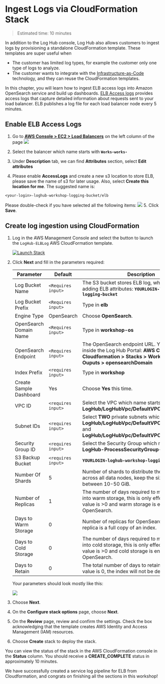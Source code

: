 # Ingest Logs via CloudFormation Stack
> Estimated time: 10 minutes

In addition to the Log Hub console, Log Hub also allows customers to ingest logs by provisioning a standalone CloudFormation template. 
These templates are super useful when

* The customer has limited log types, for example the customer only one type of logs to analyze.
* The customer wants to integrate with the [Infrastructure-as-Code][IaC] technology, and they can reuse the CloudFormation templates.

In this chapter, you will learn how to ingest ELB access logs into Amazon OpenSearch service and build up dashboards. [ELB Access logs](https://docs.aws.amazon.com/elasticloadbalancing/latest/application/load-balancer-access-logs.html) provides
access logs that capture detailed information about requests sent to your load balancer. ELB publishes a log file for each load balancer node every 5 minutes.

## Enable ELB Access Logs
1. Go to <a href="https://console.aws.amazon.com/ec2/v2/home?region=us-east-1#LoadBalancers:sort=loadBalancerName" target="_blank">**AWS Console > EC2 > Load Balancers**</a> on the left column of the page
![](../../images/workshop/edit-attribute.png)
2. Select the balancer which name starts with **`Works-works-`**

3. Under **Description** tab, we can find **Attributes** section, select **Edit attributes**

4. Please enable **AccessLogs** and create a new s3 location to store ELB, please save the name of s3 for later usage. Also, select **Create this location for me**.
The suggested name is: 
```
<your-login>-loghub-workshop-logging-bucket/elb
```
Please double-check if you have selected all the following items:
![](../../images/workshop/editing.png)
5. Click **Save**.

## Create log ingestion using CloudFormation

1. Log in the AWS Management Console and select the button to launch the ``LogHub-ELBLog`` AWS CloudFormation template.
    
    <a href="https://console.aws.amazon.com/cloudformation/home#/stacks/create/template?stackName=LogHub-ELBLog&templateURL=https://aws-gcr-solutions.s3.amazonaws.com/log-hub/{{ version }}/ELBLog.template" target="_blank">![Launch Stack](../../images/launch-stack.png)</a>

2. Click **Next** and fill in the parameters required:

    | Parameter  | Default          | Description                                                  |
    | ---------- | ---------------- | ------------------------------------------------------------ |
    | Log Bucket Name | `<Requires input>` | The S3 bucket stores ELB log, which we created in adding ELB attributes: **`YOURLOGIN-loghub-workshop-logging-bucket`** |
    | Log Bucket Prefix | `<Requires input>` | Type in **elb** |
    | Engine Type | OpenSearch | Choose **OpenSearch**.|
    | OpenSearch Domain Name | `<Requires input>` | Type in **workshop-os** |
    | OpenSearch Endpoint | `<Requires input>` | The OpenSearch endpoint URL. You can find it inside the Log Hub Portal: **AWS Console > Cloudformation > Stacks > WorkshopDemo > Ouputs > opensearchDomain**|
    | Index Prefix | `<requires input>` | Type in **workshop** |
    | Create Sample Dashboard | Yes | Choose **Yes** this time. |
    | VPC ID | `<requires input>` | Select the VPC which name starts with **LogHub/LogHubVpc/DefaultVPC** |
    | Subnet IDs | `<requires input>` | Select **TWO** private subnets which names are **LogHub/LogHubVpc/DefaultVPC/privateSubnet1** and **LogHub/LogHubVpc/DefaultVPC/privateSubnet2** |
    | Security Group ID | `<requires input>` | Select the Security Group which name start with **LogHub-ProcessSecurityGroup-** |
    | S3 Backup Bucket | `<requires input>` | **`YOURLOGIN-loghub-workshop-logging-bucket`**  |
    | Number Of Shards | 5 | Number of shards to distribute the index evenly across all data nodes, keep the size of each shard between 10-50 GiB. |
    | Number of Replicas | 1 | The number of days required to move the index into warm storage, this is only effecitve when the value is >0 and warm storage is enabled in OpenSearch. |
    | Days to Warm Storage | 0 | Number of replicas for OpenSearch Index. Each replica is a full copy of an index. |
    | Days to Cold Storage | 0 | The number of days required to move the index into cold storage, this is only effecitve when the value is >0 and cold storage is enabled in OpenSearch. |
    | Days to Retain | 0 | The total number of days to retain the index, if value is 0, the index will not be deleted. |

    Your parameters should look mostly like this:

    ![](../../images/workshop/elb-parameters.png)

6. Choose **Next**.

7. On the **Configure stack options** page, choose **Next**.

8. On the **Review** page, review and confirm the settings. Check the box acknowledging that the template creates AWS Identity and Access Management (IAM) resources.

9. Choose **Create** stack to deploy the stack.

You can view the status of the stack in the AWS CloudFormation console in the **Status** column. You should receive a **CREATE_COMPLETE** status in approximately 10 minutes.

[IaC]:https://en.wikipedia.org/wiki/Infrastructure_as_code

We have successfully created a service log pipeline for ELB from Cloudformation, and congrats on finishing all the sections in this workshop! 
